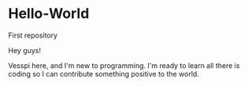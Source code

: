 # Hello-World
First repository

Hey guys!

Vesspi here, and I'm new to programming. I'm ready to learn all there is coding so I can contribute something positive to the world. 
